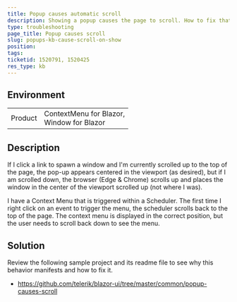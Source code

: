 ```yaml
---
title: Popup causes automatic scroll
description: Showing a popup causes the page to scroll. How to fix that and what causes it.
type: troubleshooting
page_title: Popup causes scroll
slug: popups-kb-cause-scroll-on-show
position: 
tags: 
ticketid: 1520791, 1520425
res_type: kb
---
```


## Environment

<table>
    <tbody>
        <tr>
            <td>Product</td>
            <td>
                ContextMenu for Blazor, <br />
                Window for Blazor
            </td>
        </tr>
    </tbody>
</table>

## Description
If I click a link to spawn a window and I'm currently scrolled up to the top of the page, the pop-up appears centered in the viewport (as desired), but if I am scrolled down, the browser (Edge & Chrome) scrolls up and places the window in the center of the viewport scrolled up (not where I was).

I have a Context Menu that is triggered within a Scheduler. The first time I right click on an event to trigger the menu, the scheduler scrolls back to the top of the page. The context menu is displayed in the correct position, but the user needs to scroll back down to see the menu.

## Solution
Review the following sample project and its readme file to see why this behavior manifests and how to fix it.

* <a href="https://github.com/telerik/blazor-ui/tree/master/common/popup-causes-scroll" target="_blank">https://github.com/telerik/blazor-ui/tree/master/common/popup-causes-scroll</a>


